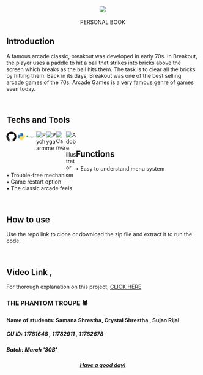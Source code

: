 <p align="center"><img src="https://www.google.com/url?sa=i&url=https%3A%2F%2Ftoppng.com%2Faddress-book-icon-PNG-free-PNG-Images_96367&psig=AOvVaw3bX0HP3KBj6zaeLcuCqNc2&ust=1633189257794000&source=images&cd=vfe&ved=0CAsQjRxqFwoTCMiou57GqfMCFQAAAAAdAAAAABAO" width="290"></p>

<p align="center">PERSONAL BOOK</p>


## Introduction

A famous arcade classic, breakout was developed in early 70s. In Breakout, the player uses a paddle to hit a ball that strikes into bricks above the screen which breaks as the ball hits them. The task is to clear all the bricks by hitting them. Back in its days, Breakout was one of the best selling arcade games of the 70s. Arcade Games is a very famous genre of games even today.

<br />

## Techs and Tools
<img align="left" alt="GitHub" width="26px" src="https://raw.githubusercontent.com/github/explore/78df643247d429f6cc873026c0622819ad797942/topics/github/github.png" />
<img align="left" alt="Python" width="26px" src="https://raw.githubusercontent.com/github/explore/80688e429a7d4ef2fca1e82350fe8e3517d3494d/topics/python/python.png" />
<img align="left" alt="Mongodb" width="26px" src="https://raw.githubusercontent.com/github/explore/80688e429a7d4ef2fca1e82350fe8e3517d3494d/topics/mongodb/mongodb.png" />
<img align="left" alt="Pycharm" width="26px" src="https://cdn.jsdelivr.net/npm/simple-icons@v3/icons/pycharm.svg" />
<img align="left" alt="Pygame" width="26px" src="https://www.pygame.org/docs/pygame_logo.gif" />
<img align="left" alt="Canva" width="26px" src="https://cdn.jsdelivr.net/npm/simple-icons@v3/icons/canva.svg" />
<img align="left" alt="Adobe illustrator" width="26px" src="https://cdn.jsdelivr.net/npm/simple-icons@v3/icons/adobeillustrator.svg" />
 
<br />

## Functions
•	Easy to understand menu system <br />
•	Trouble-free mechanism <br />
•	Game restart option <br />
•	The classic arcade feels <br />

<br />

## How to use
Use the repo link to clone or download the zip file and extract it to run the code.

<br />

## Video Link , 

For thorough explanation on this project, [CLICK HERE](https://youtu.be/Drn2kfzqGmo)

### THE PHANTOM TROUPE 🕷
#### Name of students: Samana Shrestha, Crystal Shrestha , Sujan Rijal
##### CU ID: 11781648 , 11782911 , 11782678 
##### Batch: March '30B'


<p align="center"><b><u><i> Have a good day! </i></u></b><p>
